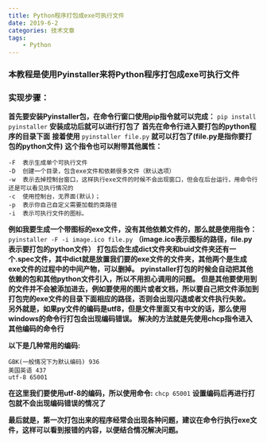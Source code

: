 ```yaml
---
title: Python程序打包成exe可执行文件
date: 2019-6-2
categories: 技术文章
tags:
    - Python
---
```


### 本教程是使用Pyinstaller来将Python程序打包成exe可执行文件

### **实现步骤：**

**首先要安装Pyinstaller包，在命令行窗口使用pip指令就可以完成：**
`pip install pyinstaller`
**安装成功后就可以进行打包了**
**首先在命令行进入要打包的python程序的目录下面**
**接着使用**   `pyinstaller file.py`   **就可以打包了(file.py是指你要打包的python文件)**
**这个指令也可以附带其他属性：**

```text
-F  表示生成单个可执行文件
-D  创建一个目录，包含exe文件和依赖很多文件（默认选项）
-w  表示去掉控制台窗口，这样执行exe文件的时候不会出现窗口，但会在后台运行，用命令行还是可以看见执行情况的
-c  使用控制台，无界面(默认)；
-p  表示你自己自定义需要加载的类路径
-i  表示可执行文件的图标。
```

**例如我要生成一个带图标的exe文件，没有其他依赖文件的，那么就是使用指令：**
`pyinstaller -F -i image.ico file.py`   **（image.ico表示图标的路径，file.py表示要打包的python文件）**
**打包后会生成dict文件夹和buid文件夹还有一个.spec文件，其中dict就是放置我们要的exe文件的文件夹，其他两个是生成exe文件的过程中的中间产物，可以删掉。**
**pyinstaller打包的时候会自动把其他依赖的包和其他python文件引入，所以不用担心调用的问题。**
**但是其他要使用到的文件并不会被添加进去，例如要使用的图片或者文档，所以要自己把文件添加到打包完的exe文件的目录下面相应的路径，否则会出现闪退或者文件执行失败。**
**另外就是，如果py文件的编码是utf8，但是文件里面又有中文的话，那么使用windows的命令行打包会出现编码错误。**
**解决的方法就是先使用chcp指令进入其他编码的命令行**

**以下是几种常用的编码:**

```text
GBK(一般情况下为默认编码) 936
美国英语 437
utf-8 65001
```

**在这里我们要使用utf-8的编码，所以使用命令:**
`chcp 65001`
**设置编码后再进行打包就不会出现编码错误的情况了**

**最后就是，第一次打包出来的程序经常会出现各种问题，建议在命令行执行exe文件，这样可以看到报错的内容，以便结合情况解决问题。**
